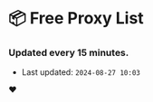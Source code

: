# :package: Free Proxy List
### Updated every 15 minutes.

- Last updated: `2024-08-27 10:03`

:heart:
